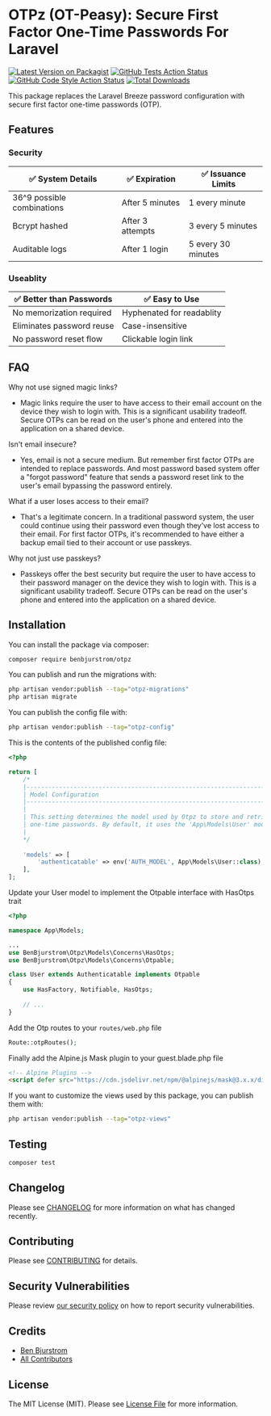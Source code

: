 # OTPz (OT-Peasy): Secure First Factor One-Time Passwords For Laravel

[![Latest Version on Packagist](https://img.shields.io/packagist/v/benbjurstrom/otpz.svg?style=flat-square)](https://packagist.org/packages/benbjurstrom/otpz)
[![GitHub Tests Action Status](https://img.shields.io/github/actions/workflow/status/benbjurstrom/otpz/run-tests.yml?branch=main&label=tests&style=flat-square)](https://github.com/benbjurstrom/otpz/actions?query=workflow%3Arun-tests+branch%3Amain)
[![GitHub Code Style Action Status](https://img.shields.io/github/actions/workflow/status/benbjurstrom/otpz/fix-php-code-style-issues.yml?branch=main&label=code%20style&style=flat-square)](https://github.com/benbjurstrom/otpz/actions?query=workflow%3A"Fix+PHP+code+style+issues"+branch%3Amain)
[![Total Downloads](https://img.shields.io/packagist/dt/benbjurstrom/otpz.svg?style=flat-square)](https://packagist.org/packages/benbjurstrom/otpz)

This package replaces the Laravel Breeze password configuration with secure first factor one-time passwords (OTP).



## Features

### Security
| ✅ System Details          | ✅ Expiration     | ✅ Issuance Limits |
|---------------------------|-------------------|---------------------|
| 36^9 possible combinations | After 5 minutes   | 1 every minute      |
| Bcrypt hashed             | After 3 attempts  | 3 every 5 minutes   |
| Auditable logs            | After 1 login     | 5 every 30 minutes  |

### Useablity

| ✅ Better than Passwords   | ✅ Easy to Use          |
|---------------------------|---------------------------|
| No memorization required  | Hyphenated for readablity |
| Eliminates password reuse | Case-insensitive          |
| No password reset flow    | Clickable login link      |

## FAQ
Why not use signed magic links?
- Magic links require the user to have access to their email account on the device they wish to login with. This is a significant usability tradeoff. Secure OTPs can be read on the user's phone and entered into the application on a shared device.

Isn't email insecure?
- Yes, email is not a secure medium. But remember first factor OTPs are intended to replace passwords. And most password based system offer a "forgot password" feature that sends a password reset link to the user's email bypassing the password entirely.

What if a user loses access to their email?
- That's a legitimate concern. In a traditional password system, the user could continue using their password even though they've lost access to their email. For first factor OTPs, it's recommended to have either a backup email tied to their account or use passkeys.

Why not just use passkeys?
- Passkeys offer the best security but require the user to have access to their password manager on the device they wish to login with. This is a significant usability tradeoff. Secure OTPs can be read on the user's phone and entered into the application on a shared device.




## Installation

You can install the package via composer:

```bash
composer require benbjurstrom/otpz
```

You can publish and run the migrations with:

```bash
php artisan vendor:publish --tag="otpz-migrations"
php artisan migrate
```

You can publish the config file with:

```bash
php artisan vendor:publish --tag="otpz-config"
```

This is the contents of the published config file:

```php
<?php

return [
    /*
    |--------------------------------------------------------------------------
    | Model Configuration
    |--------------------------------------------------------------------------
    |
    | This setting determines the model used by Otpz to store and retrieve
    | one-time passwords. By default, it uses the 'App\Models\User' model.
    |
    */
    
    'models' => [
        'authenticatable' => env('AUTH_MODEL', App\Models\User::class),
    ],
];

```

Update your User model to implement the Otpable interface with HasOtps trait

```php
<?php

namespace App\Models;

...
use BenBjurstrom\Otpz\Models\Concerns\HasOtps;
use BenBjurstrom\Otpz\Models\Concerns\Otpable;

class User extends Authenticatable implements Otpable
{
    use HasFactory, Notifiable, HasOtps;
    
    // ...
}
```

Add the Otp routes to your `routes/web.php` file

```php
Route::otpRoutes();

```

Finally add the Alpine.js Mask plugin to your guest.blade.php file

```html
<!-- Alpine Plugins -->
<script defer src="https://cdn.jsdelivr.net/npm/@alpinejs/mask@3.x.x/dist/cdn.min.js"></script>
```

If you want to customize the views used by this package, you can publish them with:

```bash
php artisan vendor:publish --tag="otpz-views"
```

## Testing

```bash
composer test
```

## Changelog

Please see [CHANGELOG](CHANGELOG.md) for more information on what has changed recently.

## Contributing

Please see [CONTRIBUTING](CONTRIBUTING.md) for details.

## Security Vulnerabilities

Please review [our security policy](../../security/policy) on how to report security vulnerabilities.

## Credits

- [Ben Bjurstrom](https://github.com/benbjurstrom)
- [All Contributors](../../contributors)

## License

The MIT License (MIT). Please see [License File](LICENSE.md) for more information.
